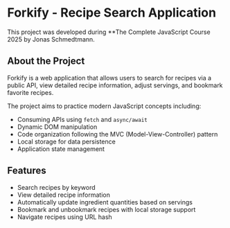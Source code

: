 # Forkify - Recipe Search Application

This project was developed during **The Complete JavaScript Course 2025 by Jonas Schmedtmann.

## About the Project

Forkify is a web application that allows users to search for recipes via a public API, view detailed recipe information, adjust servings, and bookmark favorite recipes.

The project aims to practice modern JavaScript concepts including:

- Consuming APIs using `fetch` and `async/await`
- Dynamic DOM manipulation
- Code organization following the MVC (Model-View-Controller) pattern
- Local storage for data persistence
- Application state management

## Features

- Search recipes by keyword
- View detailed recipe information
- Automatically update ingredient quantities based on servings
- Bookmark and unbookmark recipes with local storage support
- Navigate recipes using URL hash
